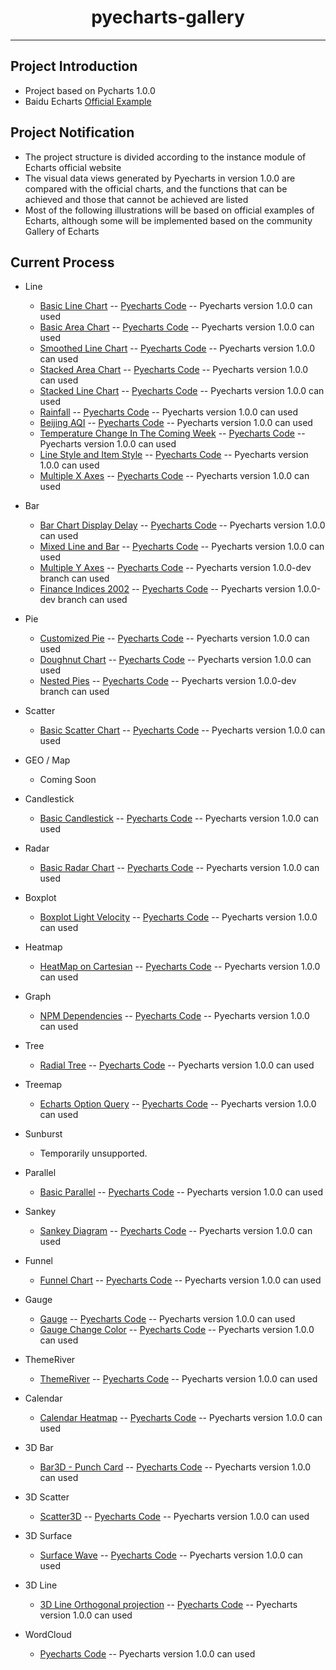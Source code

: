 <h1 align="center">pyecharts-gallery</h1>

---

## Project Introduction

* Project based on Pycharts 1.0.0
* Baidu Echarts [Official Example](https://echarts.baidu.com/examples/)

## Project Notification

* The project structure is divided according to the instance module of Echarts official website
* The visual data views generated by Pyecharts in version 1.0.0 are compared with the official charts, and the functions that can be achieved and those that cannot be achieved are listed
* Most of the following illustrations will be based on official examples of Echarts, although some will be implemented based on the community Gallery of Echarts

## Current Process

* Line
    * [Basic Line Chart](https://echarts.baidu.com/examples/editor.html?c=line-simple) -- [Pyecharts Code](https://github.com/pyecharts/pyecharts-gallery/blob/master/Line/basic_line_chart.py) -- Pyecharts version 1.0.0 can used 
    * [Basic Area Chart](https://echarts.baidu.com/examples/editor.html?c=area-basic) -- [Pyecharts Code](https://github.com/pyecharts/pyecharts-gallery/blob/master/Line/basic_area_chart.py) -- Pyecharts version 1.0.0 can used 
    * [Smoothed Line Chart](https://echarts.baidu.com/examples/editor.html?c=line-smooth) -- [Pyecharts Code](https://github.com/pyecharts/pyecharts-gallery/blob/master/Line/smoothed_line_chart.py) -- Pyecharts version 1.0.0 can used 
    * [Stacked Area Chart](https://echarts.baidu.com/examples/editor.html?c=area-stack) -- [Pyecharts Code](https://github.com/pyecharts/pyecharts-gallery/blob/master/Line/stacked_area_chart.py) -- Pyecharts version 1.0.0 can used 
    * [Stacked Line Chart](https://echarts.baidu.com/examples/editor.html?c=line-stack) -- [Pyecharts Code](https://github.com/pyecharts/pyecharts-gallery/blob/master/Line/stacked_line_chart.py) -- Pyecharts version 1.0.0 can used 
    * [Rainfall](https://echarts.baidu.com/examples/editor.html?c=area-rainfall) -- [Pyecharts Code](https://github.com/pyecharts/pyecharts-gallery/blob/master/Line/rainfall.py) -- Pyecharts version 1.0.0 can used 
    * [Beijing AQI](https://echarts.baidu.com/examples/editor.html?c=line-aqi) -- [Pyecharts Code](https://github.com/pyecharts/pyecharts-gallery/blob/master/Line/beijing_aqi.py) -- Pyecharts version 1.0.0 can used 
    * [Temperature Change In The Coming Week](https://echarts.baidu.com/examples/editor.html?c=line-marker) -- [Pyecharts Code](https://github.com/pyecharts/pyecharts-gallery/blob/master/Line/temperature_change_line_chart.py) -- Pyecharts version 1.0.0 can used 
    * [Line Style and Item Style](https://echarts.baidu.com/examples/editor.html?c=line-style) -- [Pyecharts Code](https://github.com/pyecharts/pyecharts-gallery/blob/master/Line/line_style_and_item_style.py) -- Pyecharts version 1.0.0 can used 
    * [Multiple X Axes](https://echarts.baidu.com/examples/editor.html?c=multiple-x-axis) -- [Pyecharts Code](https://github.com/pyecharts/pyecharts-gallery/blob/master/Line/multiple_x_axes.py) -- Pyecharts version 1.0.0 can used 
    
* Bar
    * [Bar Chart Display Delay](https://echarts.baidu.com/examples/editor.html?c=bar-animation-delay) -- [Pyecharts Code](https://github.com/pyecharts/pyecharts-gallery/blob/master/Bar/bar_chart_display_delay.py) -- Pyecharts version 1.0.0 can used 
    * [Mixed Line and Bar](https://echarts.baidu.com/examples/editor.html?c=mix-line-bar) -- [Pyecharts Code](https://github.com/pyecharts/pyecharts-gallery/blob/master/Bar/mixed_bar_and_line.py) -- Pyecharts version 1.0.0 can used 
    * [Multiple Y Axes](https://www.echartsjs.com/examples/editor.html?c=multiple-y-axis) -- [Pyecharts Code](https://github.com/pyecharts/pyecharts-gallery/blob/master/Bar/multiple_y_axes.py) -- Pyecharts version 1.0.0-dev branch can used
    * [Finance Indices 2002](https://www.echartsjs.com/examples/editor.html?c=mix-timeline-finance) -- [Pyecharts Code](https://github.com/pyecharts/pyecharts-gallery/blob/master/Bar/finance_indices_2002.py) -- Pyecharts version 1.0.0-dev branch can used

* Pie
    * [Customized Pie](https://echarts.baidu.com/examples/editor.html?c=pie-custom) -- [Pyecharts Code](https://github.com/pyecharts/pyecharts-gallery/blob/master/Pie/customized_pie.py) -- Pyecharts version 1.0.0 can used 
    * [Doughnut Chart](https://echarts.baidu.com/examples/editor.html?c=pie-doughnut) -- [Pyecharts Code](https://github.com/pyecharts/pyecharts-gallery/blob/master/Pie/doughnut_chart.py) -- Pyecharts version 1.0.0 can used 
    * [Nested Pies](https://echarts.baidu.com/examples/editor.html?c=pie-nest) -- [Pyecharts Code](https://github.com/pyecharts/pyecharts-gallery/blob/master/Pie/nested_pies.py) -- Pyecharts version 1.0.0-dev branch can used 

* Scatter
    * [Basic Scatter Chart](https://echarts.baidu.com/examples/editor.html?c=scatter-simple) -- [Pyecharts Code](https://github.com/pyecharts/pyecharts-gallery/blob/master/Scatter/basic_scatter_chart.py) -- Pyecharts version 1.0.0 can used 

* GEO / Map
    * Coming Soon

* Candlestick
    * [Basic Candlestick](https://echarts.baidu.com/examples/editor.html?c=candlestick-simple) -- [Pyecharts Code](https://github.com/pyecharts/pyecharts-gallery/blob/master/Candlestick/basic_candlestick.py) -- Pyecharts version 1.0.0 can used 

* Radar
    * [Basic Radar Chart](https://echarts.baidu.com/examples/editor.html?c=radar) -- [Pyecharts Code](https://github.com/pyecharts/pyecharts-gallery/blob/master/Radar/basic_radar_chart.py) -- Pyecharts version 1.0.0 can used 

* Boxplot
    * [Boxplot Light Velocity](https://echarts.baidu.com/examples/editor.html?c=boxplot-light-velocity) -- [Pyecharts Code](https://github.com/pyecharts/pyecharts-gallery/blob/master/Boxplot/boxplot_light_velocity.py) -- Pyecharts version 1.0.0 can used 
    
* Heatmap
    * [HeatMap on Cartesian](https://echarts.baidu.com/examples/editor.html?c=heatmap-cartesian) -- [Pyecharts Code](https://github.com/pyecharts/pyecharts-gallery/blob/master/Heatmap/heatmap_on_cartesian.py) -- Pyecharts version 1.0.0 can used 
    
* Graph
    * [NPM Dependencies](https://echarts.baidu.com/examples/editor.html?c=graph-npm) -- [Pyecharts Code](https://github.com/pyecharts/pyecharts-gallery/blob/master/Graph/npm_dependencies.py) -- Pyecharts version 1.0.0 can used 
    
* Tree
    * [Radial Tree](https://echarts.baidu.com/examples/editor.html?c=tree-radial) -- [Pyecharts Code](https://github.com/pyecharts/pyecharts-gallery/blob/master/Tree/radial_tree.py) -- Pyecharts version 1.0.0 can used 

* Treemap
    * [Echarts Option Query](https://echarts.baidu.com/examples/editor.html?c=treemap-drill-down) -- [Pyecharts Code](https://github.com/pyecharts/pyecharts-gallery/blob/master/Treemap/echarts_option_query.py) -- Pyecharts version 1.0.0 can used 
    
* Sunburst
    * Temporarily unsupported.

* Parallel
    * [Basic Parallel](https://echarts.baidu.com/examples/editor.html?c=parallel-simple) -- [Pyecharts Code](https://github.com/pyecharts/pyecharts-gallery/blob/master/Parallel/basic_parallel.py) -- Pyecharts version 1.0.0 can used 

* Sankey
    * [Sankey Diagram](https://echarts.baidu.com/examples/editor.html?c=sankey-energy) -- [Pyecharts Code](https://github.com/pyecharts/pyecharts-gallery/blob/master/Sankey/sankey_diagram.py) -- Pyecharts version 1.0.0 can used 

* Funnel
    * [Funnel Chart](https://echarts.baidu.com/examples/editor.html?c=funnel) -- [Pyecharts Code](https://github.com/pyecharts/pyecharts-gallery/blob/master/Funnel/funnel_chart.py) -- Pyecharts version 1.0.0 can used 

* Gauge
    * [Gauge](https://echarts.baidu.com/examples/editor.html?c=gauge) -- [Pyecharts Code](https://github.com/pyecharts/pyecharts-gallery/blob/master/Gauge/gauge.py) -- Pyecharts version 1.0.0 can used 
    * [Gauge Change Color](https://gallery.echartsjs.com/editor.html?c=xH1vxib94f) -- [Pyecharts Code](https://github.com/pyecharts/pyecharts-gallery/blob/master/Gauge/gauge_change_color.py) -- Pyecharts version 1.0.0 can used
    
* ThemeRiver
    * [ThemeRiver](https://echarts.baidu.com/examples/editor.html?c=themeRiver-basic) -- [Pyecharts Code](https://github.com/pyecharts/pyecharts-gallery/blob/master/ThemeRiver/theme_river.py) -- Pyecharts version 1.0.0 can used 

* Calendar
    * [Calendar Heatmap](https://echarts.baidu.com/examples/editor.html?c=calendar-heatmap) -- [Pyecharts Code](https://github.com/pyecharts/pyecharts-gallery/blob/master/Calendar/calendar_heatmap.py) -- Pyecharts version 1.0.0 can used 

* 3D Bar
    * [Bar3D - Punch Card](https://echarts.baidu.com/examples/editor.html?c=bar3d-punch-card&gl=1) -- [Pyecharts Code](https://github.com/pyecharts/pyecharts-gallery/blob/master/Bar3D/bar3d_punch_card.py) -- Pyecharts version 1.0.0 can used 

* 3D Scatter
    * [Scatter3D](https://echarts.baidu.com/examples/editor.html?c=scatter3d&gl=1&theme=dark) -- [Pyecharts Code](https://github.com/pyecharts/pyecharts-gallery/blob/master/Scatter3D/scatter3d.py) -- Pyecharts version 1.0.0 can used 

* 3D Surface
    * [Surface Wave](https://echarts.baidu.com/examples/editor.html?c=surface-wave&gl=1) -- [Pyecharts Code](https://github.com/pyecharts/pyecharts-gallery/blob/master/Surface3D/surface_wave.py) -- Pyecharts version 1.0.0 can used 

* 3D Line
    * [3D Line Orthogonal projection](https://echarts.baidu.com/examples/editor.html?c=line3d-orthographic&gl=1) -- [Pyecharts Code](https://github.com/pyecharts/pyecharts-gallery/blob/master/Line3D/line3d_rectangular_projection.py) -- Pyecharts version 1.0.0 can used 

* WordCloud
    * [Pyecharts Code](https://github.com/pyecharts/pyecharts-gallery/blob/master/WordCloud/basic_wordcloud.py) -- Pyecharts version 1.0.0 can used